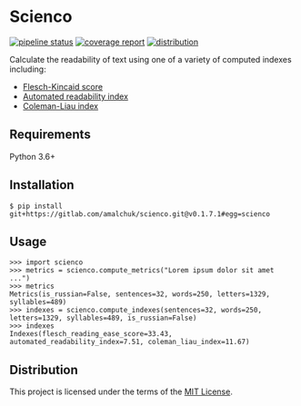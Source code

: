 Scienco
=======
[![pipeline status][pipeline]](index.md)
[![coverage report][coverage]](index.md)
[![distribution][license]](distribution.md)

Calculate the readability of text using one of a variety of computed indexes including:

- [Flesch-Kincaid score](api_reference.md#flesch_reading_ease_score)
- [Automated readability index](api_reference.md#automated_readability_index)
- [Coleman-Liau index](api_reference.md#coleman_liau_index)

Requirements
------------
Python 3.6+

Installation
------------
```
$ pip install git+https://gitlab.com/amalchuk/scienco.git@v0.1.7.1#egg=scienco
```

Usage
-----
```pycon
>>> import scienco
>>> metrics = scienco.compute_metrics("Lorem ipsum dolor sit amet ...")
>>> metrics
Metrics(is_russian=False, sentences=32, words=250, letters=1329, syllables=489)
>>> indexes = scienco.compute_indexes(sentences=32, words=250, letters=1329, syllables=489, is_russian=False)
>>> indexes
Indexes(flesch_reading_ease_score=33.43, automated_readability_index=7.51, coleman_liau_index=11.67)
```

Distribution
------------
This project is licensed under the terms of the [MIT License](distribution.md).

[pipeline]: <https://gitlab.com/amalchuk/scienco/badges/master/pipeline.svg?style=flat-square>
[coverage]: <https://gitlab.com/amalchuk/scienco/badges/master/coverage.svg?style=flat-square>
[license]: <https://img.shields.io/github/license/amalchuk/scienco?color=blue&style=flat-square>
